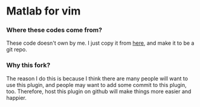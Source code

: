 Matlab for vim
=============

### Where these codes come from?
These code doesn't own by me. I just copy it from [here](http://www.mathworks.com/matlabcentral/fileexchange/21798-editing-matlab-files-in-vim), and make it to be a git repo.

### Why this fork?
The reason I do this is because I think there are many people will want to use this plugin, and people may want to add some commit to this plugin, too. Therefore, host this plugin on github will make things more easier and happier.
